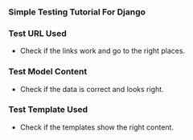 ### Simple Testing Tutorial For Django

### Test URL Used
- Check if the links work and go to the right places.

### Test Model Content
- Check if the data is correct and looks right.

### Test Template Used
- Check if the templates show the right content.

